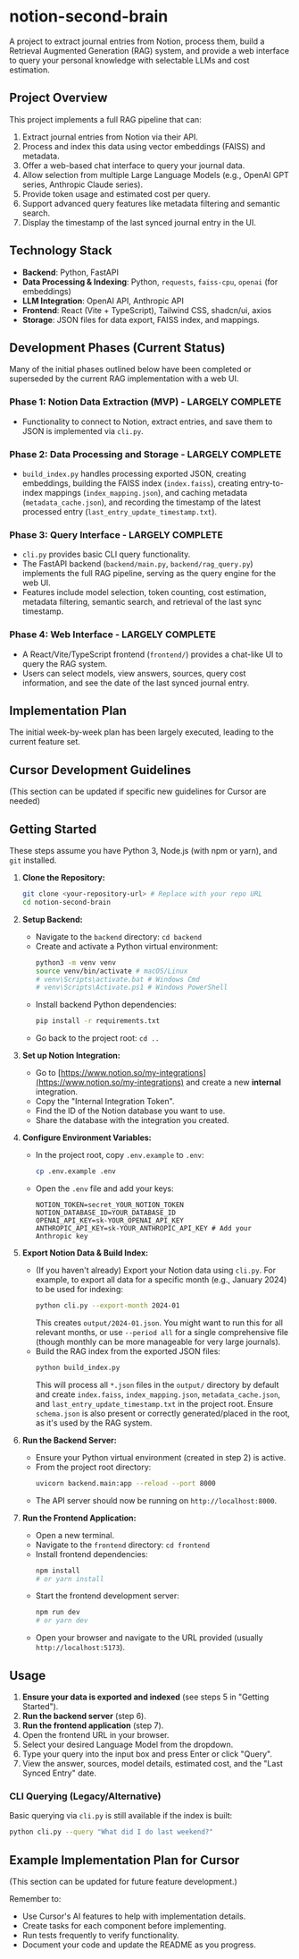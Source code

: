 # notion-second-brain

A project to extract journal entries from Notion, process them, build a Retrieval Augmented Generation (RAG) system, and provide a web interface to query your personal knowledge with selectable LLMs and cost estimation.

## Project Overview

This project implements a full RAG pipeline that can:
1. Extract journal entries from Notion via their API.
2. Process and index this data using vector embeddings (FAISS) and metadata.
3. Offer a web-based chat interface to query your journal data.
4. Allow selection from multiple Large Language Models (e.g., OpenAI GPT series, Anthropic Claude series).
5. Provide token usage and estimated cost per query.
6. Support advanced query features like metadata filtering and semantic search.
7. Display the timestamp of the last synced journal entry in the UI.

## Technology Stack

- **Backend**: Python, FastAPI
- **Data Processing & Indexing**: Python, `requests`, `faiss-cpu`, `openai` (for embeddings)
- **LLM Integration**: OpenAI API, Anthropic API
- **Frontend**: React (Vite + TypeScript), Tailwind CSS, shadcn/ui, axios
- **Storage**: JSON files for data export, FAISS index, and mappings.

## Development Phases (Current Status)

Many of the initial phases outlined below have been completed or superseded by the current RAG implementation with a web UI.

### Phase 1: Notion Data Extraction (MVP) - LARGELY COMPLETE
- Functionality to connect to Notion, extract entries, and save them to JSON is implemented via `cli.py`.

### Phase 2: Data Processing and Storage - LARGELY COMPLETE
- `build_index.py` handles processing exported JSON, creating embeddings, building the FAISS index (`index.faiss`), creating entry-to-index mappings (`index_mapping.json`), and caching metadata (`metadata_cache.json`), and recording the timestamp of the latest processed entry (`last_entry_update_timestamp.txt`).

### Phase 3: Query Interface - LARGELY COMPLETE
- `cli.py` provides basic CLI query functionality.
- The FastAPI backend (`backend/main.py`, `backend/rag_query.py`) implements the full RAG pipeline, serving as the query engine for the web UI.
- Features include model selection, token counting, cost estimation, metadata filtering, semantic search, and retrieval of the last sync timestamp.

### Phase 4: Web Interface - LARGELY COMPLETE
- A React/Vite/TypeScript frontend (`frontend/`) provides a chat-like UI to query the RAG system.
- Users can select models, view answers, sources, query cost information, and see the date of the last synced journal entry.

## Implementation Plan

The initial week-by-week plan has been largely executed, leading to the current feature set.

## Cursor Development Guidelines

(This section can be updated if specific new guidelines for Cursor are needed)

## Getting Started

These steps assume you have Python 3, Node.js (with npm or yarn), and `git` installed.

1.  **Clone the Repository:**
    ```bash
    git clone <your-repository-url> # Replace with your repo URL
    cd notion-second-brain
    ```

2.  **Setup Backend:**
    - Navigate to the `backend` directory: `cd backend`
    - Create and activate a Python virtual environment:
      ```bash
      python3 -m venv venv
      source venv/bin/activate # macOS/Linux
      # venv\Scripts\activate.bat # Windows Cmd
      # venv\Scripts\Activate.ps1 # Windows PowerShell
      ```
    - Install backend Python dependencies:
      ```bash
      pip install -r requirements.txt
      ```
    - Go back to the project root: `cd ..`

3.  **Set up Notion Integration:**
    - Go to [https://www.notion.so/my-integrations](https://www.notion.so/my-integrations) and create a new **internal** integration.
    - Copy the "Internal Integration Token".
    - Find the ID of the Notion database you want to use.
    - Share the database with the integration you created.

4.  **Configure Environment Variables:**
    - In the project root, copy `.env.example` to `.env`:
      ```bash
      cp .env.example .env
      ```
    - Open the `.env` file and add your keys:
      ```dotenv
      NOTION_TOKEN=secret_YOUR_NOTION_TOKEN
      NOTION_DATABASE_ID=YOUR_DATABASE_ID
      OPENAI_API_KEY=sk-YOUR_OPENAI_API_KEY
      ANTHROPIC_API_KEY=sk-YOUR_ANTHROPIC_API_KEY # Add your Anthropic key
      ```

5.  **Export Notion Data & Build Index:**
    - (If you haven't already) Export your Notion data using `cli.py`.
      For example, to export all data for a specific month (e.g., January 2024) to be used for indexing:
      ```bash
      python cli.py --export-month 2024-01 
      ```
      This creates `output/2024-01.json`. You might want to run this for all relevant months, or use `--period all` for a single comprehensive file (though monthly can be more manageable for very large journals).
    - Build the RAG index from the exported JSON files:
      ```bash
      python build_index.py 
      ```
      This will process all `*.json` files in the `output/` directory by default and create `index.faiss`, `index_mapping.json`, `metadata_cache.json`, and `last_entry_update_timestamp.txt` in the project root. Ensure `schema.json` is also present or correctly generated/placed in the root, as it's used by the RAG system.

6.  **Run the Backend Server:**
    - Ensure your Python virtual environment (created in step 2) is active.
    - From the project root directory:
      ```bash
      uvicorn backend.main:app --reload --port 8000
      ```
    - The API server should now be running on `http://localhost:8000`.

7.  **Run the Frontend Application:**
    - Open a new terminal.
    - Navigate to the `frontend` directory: `cd frontend`
    - Install frontend dependencies:
      ```bash
      npm install 
      # or yarn install
      ```
    - Start the frontend development server:
      ```bash
      npm run dev
      # or yarn dev
      ```
    - Open your browser and navigate to the URL provided (usually `http://localhost:5173`).

## Usage

1.  **Ensure your data is exported and indexed** (see steps 5 in "Getting Started").
2.  **Run the backend server** (step 6).
3.  **Run the frontend application** (step 7).
4.  Open the frontend URL in your browser.
5.  Select your desired Language Model from the dropdown.
6.  Type your query into the input box and press Enter or click "Query".
7.  View the answer, sources, model details, estimated cost, and the "Last Synced Entry" date.

### CLI Querying (Legacy/Alternative)

Basic querying via `cli.py` is still available if the index is built:
```bash
python cli.py --query "What did I do last weekend?"
```

## Example Implementation Plan for Cursor

(This section can be updated for future feature development.)

Remember to:
- Use Cursor's AI features to help with implementation details.
- Create tasks for each component before implementing.
- Run tests frequently to verify functionality.
- Document your code and update the README as you progress.